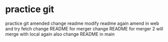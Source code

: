 # practice git
practice git amended
change readme
modify readme again
amend in web and try fetch
change README for merger
change README for merger 2
will merge with local again
also change README in main

